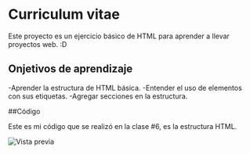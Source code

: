 # Curriculum vitae
Este proyecto es un ejercicio básico de HTML para aprender a llevar proyectos web. :D

## Onjetivos de aprendizaje
-Aprender la estructura de HTML básica.
-Entender el uso de elementos con sus etiquetas.
-Agregar secciones en la estructura.

##Código

Este es mi código que se realizó en la clase #6, es la estructura HTML.

![Vista previa](https://i.postimg.cc/sf0Z78Y5/vista-previa.jpg)
